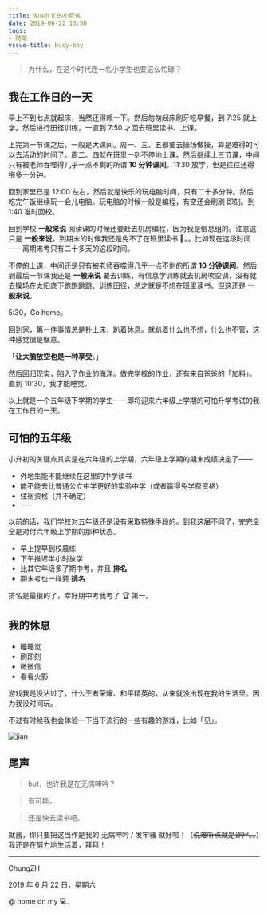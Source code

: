 ```yaml
---
title: 匆匆忙忙的小屁孩
date: 2019-06-22 13:50
tags:
- 随笔
vssue-title: busy-boy
---
```


> 为什么，在这个时代连一名小学生也要这么忙碌？

<!-- More --> <!-- more -->

## 我在工作日的一天

早上不到七点就起床，当然还得赖一下。然后匆匆起床刷牙吃早餐，到 7:25 就上学。然后进行田径训练，一直到 7:50 才回去班里读书、上课。

上完第一节课之后，一般是大课间。周一、三、五都要去操场做操，算是难得的可以去活动的时间了。周二、四就在班里一刻不停地上课。然后继续上三节课，中间只有被老师吞噬得几乎一点不剩的所谓 **10 分钟课间**。11:30 放学，但是往往还得拖多十分钟。

回到家里已是 12:00 左右，然后就是快乐的玩电脑时间，只有二十多分钟。然后吃完午饭继续玩一会儿电脑。玩电脑的时候一般是编程，有空还会刷刷 即刻。到 1:40 准时回校。

回到学校 **一般来说** 阅读课的时候还要赶去机房编程，因为我是信息组的。注意这只是 **一般来说**，到期末的时候我还是免不了在班里读书 📕。。比如现在这段时间——离期末考只有二十多天的这段时间。

不停的上课，中间还是只有被老师吞噬得几乎一点不剩的所谓 **10 分钟课间**。然后到最后一节课我还是 **一般来说** 要去训练，有信息学训练就去机房吹空调，没有就去操场在太阳底下跑跑跳跳、训练田径，总之就是不想在班里读书。但这还是 **一般来说**。

5:30，Go home。

回到家，第一件事情总是扑上床，趴着休息。就趴着什么也不想，什么也不管，这种感觉很是惬意。

「**让大脑放空也是一种享受**。」

然后回归现实，陷入了作业的海洋。做完学校的作业，还有来自爸爸的「加料」。直到 10:30，我才能睡觉。

以上就是一个五年级下学期的学生——即将迎来六年级上学期的可怕升学考试的我在工作日的一天。

## 可怕的五年级

小升初的关键点其实是在六年级的上学期，六年级上学期的期末成绩决定了——

- 外地生能不能继续在这里的中学读书
- 能不能去比普通公立中学更好的实验中学（或者赢得免学费资格）
- 住宿资格（并不确定）
- ······

以前的话，我们学校对五年级还是没有采取特殊手段的。到我这届不同了，完完全全是对付六年级上学期的那种状态。

- 早上提早到校晨练
- 下午推迟半小时放学
- 比其它年级多了期中考，并且 **排名**
- 期末考也一样要 **排名**

排名是最狠的了，幸好期中考我考了 🏆 第一。

## 我的休息

- 睡睡觉
- 刷即刻
- 微微信
- 看看火影

游戏我是没沾过了，什么王者荣耀、和平精英的，从来就没出现在我的生活里。因为我没时间玩。

不过有时候我也会体验一下当下流行的一些有趣的游戏，比如「见」。

![jian](https://czh-img.oss-cn-shenzhen.aliyuncs.com/blog/suibi/busy-boy/jian.jpg)

## 尾声

> but，也许我是在无病呻吟？

> 有可能。

> 还是快去读书吧。

就酱，你只要把这当作是我的 无病呻吟 / 发牢骚 就好啦！（~~说难听点就是诈尸。。~~）我还是在努力地生活着，拜拜！

------

ChungZH

2019 年 6 月 22 日，星期六

@ home on my 💻.